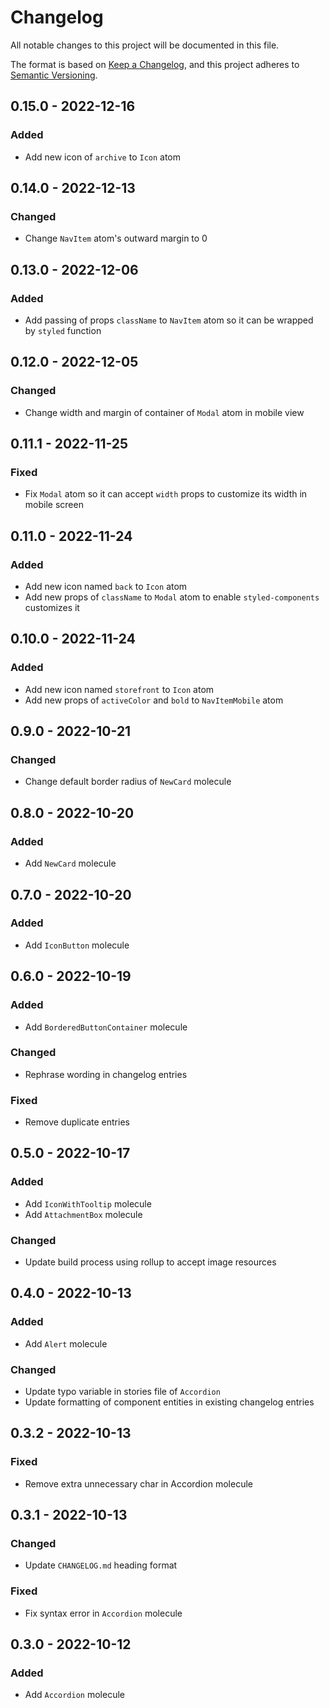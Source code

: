 # Changelog

All notable changes to this project will be documented in this file.

The format is based on [Keep a Changelog](https://keepachangelog.com/en/1.0.0/),
and this project adheres to [Semantic Versioning](https://semver.org/spec/v2.0.0.html).

## 0.15.0 - 2022-12-16

### Added

- Add new icon of `archive` to `Icon` atom

## 0.14.0 - 2022-12-13

### Changed

- Change `NavItem` atom's outward margin to 0

## 0.13.0 - 2022-12-06

### Added

- Add passing of props `className` to `NavItem` atom so it can be wrapped by `styled` function

## 0.12.0 - 2022-12-05

### Changed

- Change width and margin of container of `Modal` atom in mobile view

## 0.11.1 - 2022-11-25

### Fixed

- Fix `Modal` atom so it can accept `width` props to customize its width in mobile screen

## 0.11.0 - 2022-11-24

### Added

- Add new icon named `back` to `Icon` atom
- Add new props of `className` to `Modal` atom to enable `styled-components` customizes it

## 0.10.0 - 2022-11-24

### Added

- Add new icon named `storefront` to `Icon` atom
- Add new props of `activeColor` and `bold` to `NavItemMobile` atom

## 0.9.0 - 2022-10-21

### Changed

- Change default border radius of `NewCard` molecule

## 0.8.0 - 2022-10-20

### Added

- Add `NewCard` molecule

## 0.7.0 - 2022-10-20

### Added

- Add `IconButton` molecule

## 0.6.0 - 2022-10-19

### Added

- Add `BorderedButtonContainer` molecule

### Changed

- Rephrase wording in changelog entries

### Fixed

- Remove duplicate entries

## 0.5.0 - 2022-10-17

### Added

- Add `IconWithTooltip` molecule
- Add `AttachmentBox` molecule

### Changed

- Update build process using rollup to accept image resources

## 0.4.0 - 2022-10-13

### Added

- Add `Alert` molecule

### Changed

- Update typo variable in stories file of `Accordion`
- Update formatting of component entities in existing changelog entries

## 0.3.2 - 2022-10-13

### Fixed

- Remove extra unnecessary char in Accordion molecule

## 0.3.1 - 2022-10-13

### Changed

- Update `CHANGELOG.md` heading format

### Fixed

- Fix syntax error in `Accordion` molecule

## 0.3.0 - 2022-10-12

### Added

- Add `Accordion` molecule

